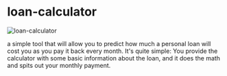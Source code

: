 # loan-calculator

![loan-calculator](https://user-images.githubusercontent.com/60290658/105629613-50b8af80-5e44-11eb-8021-c666fc88a65c.gif)


a simple tool that will allow you to predict how much a personal loan will cost you as you pay it back every month.
It's quite simple: You provide the calculator with some basic information about the loan, 
and it does the math and spits out your monthly payment.
